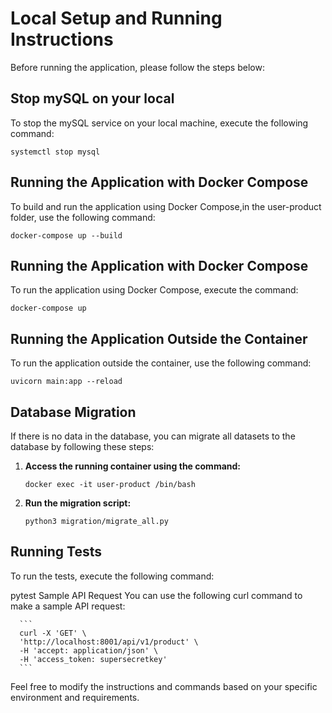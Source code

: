 # Local Setup and Running Instructions

Before running the application, please follow the steps below:

## Stop mySQL on your local

To stop the mySQL service on your local machine, execute the following command:

`systemctl stop mysql`

## Running the Application with Docker Compose

To build and run the application using Docker Compose,in the user-product folder, use the following command:

`docker-compose up --build`

## Running the Application with Docker Compose

To run the application using Docker Compose, execute the command:

`docker-compose up`

## Running the Application Outside the Container

To run the application outside the container, use the following command:

`uvicorn main:app --reload`

## Database Migration

If there is no data in the database, you can migrate all datasets to the database by following these steps:

1. **Access the running container using the command:**

   `docker exec -it user-product /bin/bash`

2. **Run the migration script:**

   `python3 migration/migrate_all.py`

## Running Tests

To run the tests, execute the following command:

pytest
Sample API Request
You can use the following curl command to make a sample API request:

      ```
      curl -X 'GET' \
      'http://localhost:8001/api/v1/product' \
      -H 'accept: application/json' \
      -H 'access_token: supersecretkey'
      ```

Feel free to modify the instructions and commands based on your specific environment and requirements.
